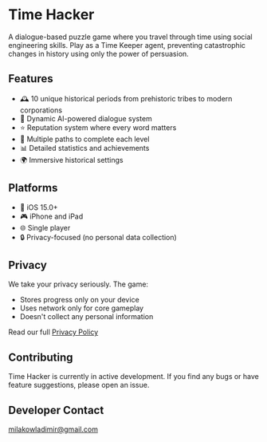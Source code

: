 # Time Hacker

A dialogue-based puzzle game where you travel through time using social engineering skills. Play as a Time Keeper agent, preventing catastrophic changes in history using only the power of persuasion.

## Features
- 🕰 10 unique historical periods from prehistoric tribes to modern corporations
- 💬 Dynamic AI-powered dialogue system
- ⭐️ Reputation system where every word matters
- 🎯 Multiple paths to complete each level
- 📊 Detailed statistics and achievements
- 🌍 Immersive historical settings

## Platforms
- 📱 iOS 15.0+
- 🎮 iPhone and iPad
- 🌐 Single player
- 🔒 Privacy-focused (no personal data collection)

## Privacy
We take your privacy seriously. The game:
- Stores progress only on your device
- Uses network only for core gameplay
- Doesn't collect any personal information

Read our full [Privacy Policy](https://github.com/bakstag147/Time-Hacker-Ideal/blob/main/PRIVACY.md)

## Contributing
Time Hacker is currently in active development. If you find any bugs or have feature suggestions, please open an issue.

## Developer Contact
milakowladimir@gmail.com
